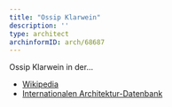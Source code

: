 ```yaml
---
title: "Ossip Klarwein"
description: ''
type: architect
archinformID: arch/68687
---
```


Ossip Klarwein in der...
* [Wikipedia](https://de.wikipedia.org/wiki/Ossip_Klarwein)
* [Internationalen Architektur-Datenbank](https://deu.archinform.net/arch/68687.htm)
